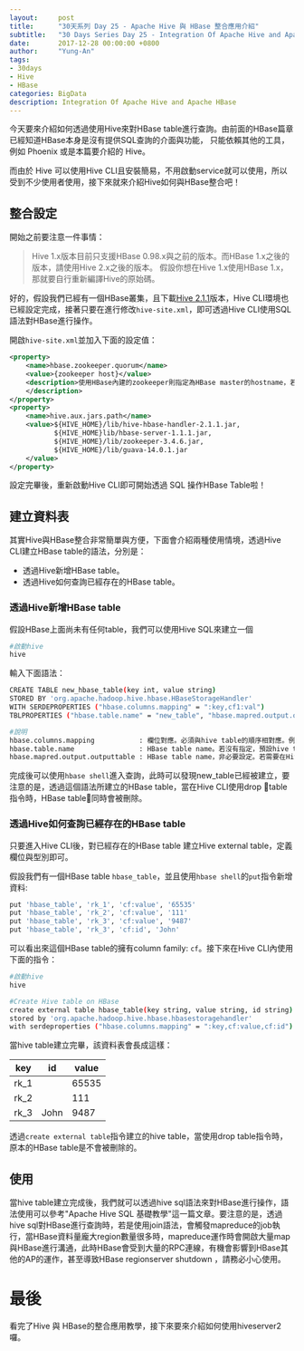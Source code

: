 ```yaml
---
layout:     post
title:      "30天系列 Day 25 - Apache Hive 與 HBase 整合應用介紹"
subtitle:   "30 Days Series Day 25 - Integration Of Apache Hive and Apache HBase"
date:       2017-12-28 00:00:00 +0800
author:     "Yung-An"
tags:
- 30days
- Hive
- HBase
categories: BigData
description: Integration Of Apache Hive and Apache HBase
---
```


今天要來介紹如何透過使用Hive來對HBase table進行查詢。由前面的HBase篇章已經知道HBase本身是沒有提供SQL查詢的介面與功能，
只能依賴其他的工具，例如 Phoenix 或是本篇要介紹的 Hive。

而由於 Hive 可以使用Hive CLI且安裝簡易，不用啟動service就可以使用，所以受到不少使用者使用，接下來就來介紹Hive如何與HBase整合吧！

## 整合設定

開始之前要注意一件事情：
> Hive 1.x版本目前只支援HBase 0.98.x與之前的版本。而HBase 1.x之後的版本，請使用Hive 2.x之後的版本。
>假設你想在Hive 1.x使用HBase 1.x，那就要自行重新編譯Hive的原始碼。

好的，假設我們已經有一個HBase叢集，且下載[Hive 2.1.1][hive211_download]版本，Hive CLI環境也已經設定完成，接著只要在進行修改`hive-site.xml`，即可透過Hive CLI使用SQL語法對HBase進行操作。

開啟`hive-site.xml`並加入下面的設定值：

```xml
<property>
    <name>hbase.zookeeper.quorum</name>
    <value>{zookeeper host}</value>
    <description>使用HBase內建的zookeeper則指定為HBase master的hostname，若是使用外部且多台zookeeper，請用,分隔。
    </description>
</property>
<property>
    <name>hive.aux.jars.path</name>
    <value>${HIVE_HOME}/lib/hive-hbase-handler-2.1.1.jar,
           ${HIVE_HOME}lib/hbase-server-1.1.1.jar,
           ${HIVE_HOME}/lib/zookeeper-3.4.6.jar,
           ${HIVE_HOME}/lib/guava-14.0.1.jar
    </value>
</property>
```

設定完畢後，重新啟動Hive CLI即可開始透過 SQL 操作HBase Table啦！

## 建立資料表

其實Hive與HBase整合非常簡單與方便，下面會介紹兩種使用情境，透過Hive CLI建立HBase table的語法，分別是：

* 透過Hive新增HBase table。
* 透過Hive如何查詢已經存在的HBase table。

### 透過Hive新增HBase table

假設HBase上面尚未有任何table，我們可以使用Hive SQL來建立一個

```bash
#啟動hive
hive
```

輸入下面語法：

```bash
CREATE TABLE new_hbase_table(key int, value string)
STORED BY 'org.apache.hadoop.hive.hbase.HBaseStorageHandler'
WITH SERDEPROPERTIES ("hbase.columns.mapping" = ":key,cf1:val")
TBLPROPERTIES ("hbase.table.name" = "new_table", "hbase.mapred.output.outputtable" = "new_table");

#說明
hbase.columns.mapping           : 欄位對應。必須與hive table的順序相對應。例如：key對應到:key，value對應到cf:value，id對應到cf:id。
hbase.table.name                : HBase table name。若沒有指定，預設hive table name會與hbase table name相同。
hbase.mapred.output.outputtable : HBase table name，非必要設定。若需要在Hive使用insert的指令，則需要指定。
```

完成後可以使用`hbase shell`進入查詢，此時可以發現new_table已經被建立，要注意的是，透過這個語法所建立的HBase table，當在Hive CLI使用drop table指令時，HBase table同時會被刪除。

### 透過Hive如何查詢已經存在的HBase table

只要進入Hive CLI後，對已經存在的HBase table 建立Hive external table，定義欄位與型別即可。

假設我們有一個HBase table `hbase_table`，並且使用`hbase shell`的`put`指令新增資料:

```bash
put 'hbase_table', 'rk_1', 'cf:value', '65535'
put 'hbase_table', 'rk_2', 'cf:value', '111'
put 'hbase_table', 'rk_3', 'cf:value', '9487'
put 'hbase_table', 'rk_3', 'cf:id', 'John'
```

可以看出來這個HBase table的擁有column family: `cf`。接下來在Hive CLI內使用下面的指令：

```bash
#啟動hive
hive
```

```bash
#Create Hive table on HBase
create external table hbase_table(key string, value string, id string)
stored by 'org.apache.hadoop.hive.hbase.hbasestoragehandler'
with serdeproperties ("hbase.columns.mapping" = ":key,cf:value,cf:id") tblproperties ("hbase.table.name" = "hbase_table" "hbase.mapred.output.outputtable" = "hbase_table");
```

當hive table建立完畢，該資料表會長成這樣：

key|id|value
----|--------|--------
rk_1|    |65535
rk_2|    |111
rk_3|John|9487

透過`create external table`指令建立的hive table，當使用drop table指令時，原本的HBase table是不會被刪除的。

## 使用

當hive table建立完成後，我們就可以透過hive sql語法來對HBase進行操作，語法使用可以參考"Apache Hive SQL 基礎教學"這一篇文章。要注意的是，透過hive sql對HBase進行查詢時，若是使用join語法，會觸發mapreduce的job執行，當HBase資料量龐大region數量很多時，mapreduce運作時會開啟大量map與HBase進行溝通，此時HBase會受到大量的RPC連線，有機會影響到HBase其他的AP的運作，甚至導致HBase regionserver shutdown ，請務必小心使用。

# 最後

看完了Hive 與 HBase的整合應用教學，接下來要來介紹如何使用hiveserver2囉。


[hive211_download]: http://apache.stu.edu.tw/hive/hive-2.1.1/
